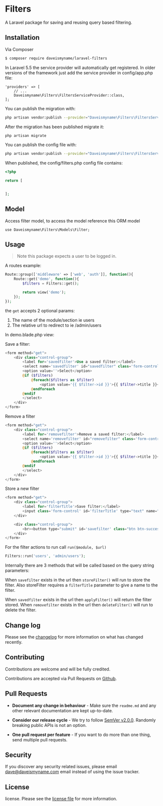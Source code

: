 
# Filters

A Laravel package for saving and reusing query based filtering.

## Installation

Via Composer

``` bash
$ composer require daveismyname/laravel-filters
```

In Laravel 5.5 the service provider will automatically get registered. In older versions of the framework just add the service provider in config/app.php file:

```
'providers' => [
    // ...
    Daveismyname\Filters\FiltersServiceProvider::class,
];
```

You can publish the migration with:

```bash
php artisan vendor:publish --provider="Daveismyname\Filters\FiltersServiceProvider" --tag="migrations"
```

After the migration has been published migrate it:

```bash
php artisan migrate
```

You can publish the config file with:

```bash
php artisan vendor:publish --provider="Daveismyname\Filters\FiltersServiceProvider" --tag="config"
```

When published, the config/filters.php config file contains:

```php
<?php

return [

    
];
```

## Model

Access filter model, to access the model reference this ORM model

```
use Daveismyname\Filters\Models\Filter;
```


## Usage

>Note this package expects a user to be logged in.

A routes example:

```php
Route::group(['middleware' => ['web', 'auth']], function(){
    Route::get('demo', function(){
        $filters = Filters::get();

        return view('demo');
    });
});
```

the `get` accepts 2 optional params:
1) The name of the module/section ie users
2) The relative url to redirect to ie /admin/users

In demo.blade.php view:

Save a filter:
```php
<form method="get">
    <div class="control-group">
        <label for='savedfilter'>Use a saved filter:</label>
        <select name='savedfilter' id="savedfilter" class='form-control' onchange="this.form.submit()">
        <option value=''>Select</option>
        @if ($filters)
            @foreach($filters as $filter)
                <option value='{{ $filter->id }}'>{{ $filter->title }}</option>
            @endforeach
        @endif
        </select>
    </div>
</form>
```

Remove a filter
```php
<form method="get">
    <div class="control-group">
        <label for='removefilter'>Remove a saved filter:</label>
        <select name='removefilter' id="removefilter" class='form-control' onchange="this.form.submit()">
        <option value=''>Select</option>
        @if ($filters)
            @foreach($filters as $filter)
                <option value='{{ $filter->id }}'>{{ $filter->title }}</option>
            @endforeach
        @endif
        </select>
    </div>
</form>
```

Store a new filter
```php
<form method="get">
    <div class="control-group">
        <label for='filterTitle'>Save filter:</label>
        <input class='form-control' id='filterTitle' type="text" name="filterTitle" value="" />
    </div>

    <div class="control-group">
        <br><button type="submit" id='savefilter' class="btn btn-success" name="savefilter"><i class="fa fa-check"></i> Save Filter</button>
    </div>
</form>
```

For the filter actions to run call `run($module, $url)` 
```php
Filters::run('users', 'admin/users');
```

Internally there are 3 methods that will be called based on the query string parameters:

When `savefilter` exists in the url then `storeFilter()` will run to store the filter.
Also storeFilter requires a `filterTitle` parameter to give a name to the filter.


When `savedfilter` exists in the url then `applyFilter()` will return the filter stored.
When `removefilter` exists in the url then `deleteFilter()` will run to delete the filter.

## Change log

Please see the [changelog](changelog.md) for more information on what has changed recently.


## Contributing

Contributions are welcome and will be fully credited.

Contributions are accepted via Pull Requests on [Github](https://github.com/daveismyname/laravel-filters).

## Pull Requests

- **Document any change in behaviour** - Make sure the `readme.md` and any other relevant documentation are kept up-to-date.

- **Consider our release cycle** - We try to follow [SemVer v2.0.0](http://semver.org/). Randomly breaking public APIs is not an option.

- **One pull request per feature** - If you want to do more than one thing, send multiple pull requests.

## Security

If you discover any security related issues, please email dave@daveismyname.com email instead of using the issue tracker.

## License

license. Please see the [license file](license.md) for more information.
